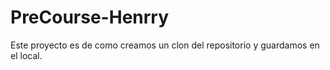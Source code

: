 # PreCourse-Henrry
Este proyecto es de como creamos un clon del repositorio y guardamos en el local.
